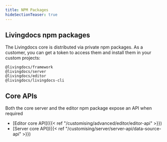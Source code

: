 ```yaml
---
title: NPM Packages
hideSectionTeaser: true
---
```


## Livingdocs npm packages

The Livingdocs core is distributed via private npm packages.
As a customer, you can get a token to access them and install them in your custom projects:

```
@livingdocs/framework
@livingdocs/server
@livingdocs/editor
@livingdocs/livingdocs-cli
```

## Core APIs

Both the core server and the editor npm package expose an API when required

- [Editor core API]({{< ref "/customising/advanced/editor/editor-api" >}})
- [Server core API]({{< ref "/customising/server/server-api/data-source-api" >}})
